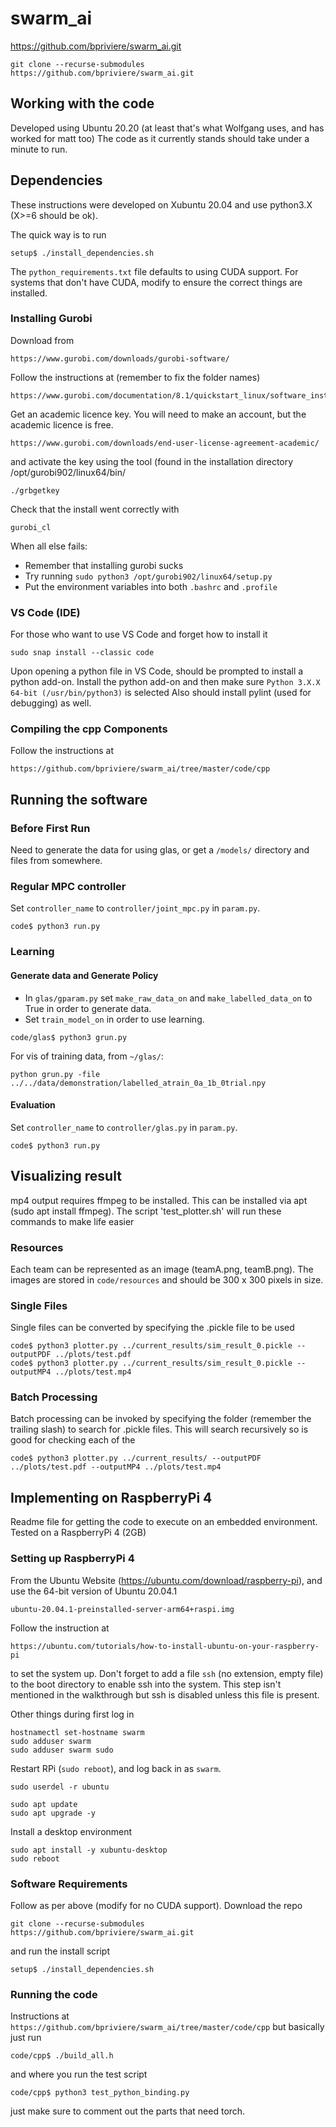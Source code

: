 # swarm_ai
https://github.com/bpriviere/swarm_ai.git
```
git clone --recurse-submodules https://github.com/bpriviere/swarm_ai.git 
```

## Working with the code
Developed using Ubuntu 20.20 (at least that's what Wolfgang uses, and has worked for matt too)
The code as it currently stands should take under a minute to run.

## Dependencies
These instructions were developed on Xubuntu 20.04 and use python3.X (X>=6 should be ok). 

The quick way is to run
```
setup$ ./install_dependencies.sh
```
The `python_requirements.txt` file defaults to using CUDA support.  For systems that don't have CUDA, modify to ensure the correct things are installed.

### Installing Gurobi
Download from
```
https://www.gurobi.com/downloads/gurobi-software/
```
Follow the instructions at (remember to fix the folder names)
```
https://www.gurobi.com/documentation/8.1/quickstart_linux/software_installation_guid.html
```
Get an academic licence key.  You will need to make an account, but the academic licence is free.
```
https://www.gurobi.com/downloads/end-user-license-agreement-academic/
```
and activate the key using the tool (found in the installation directory /opt/gurobi902/linux64/bin/
```
./grbgetkey
```
Check that the install went correctly with 
```
gurobi_cl
```

When all else fails:
* Remember that installing gurobi sucks 
* Try running `sudo python3 /opt/gurobi902/linux64/setup.py`
* Put the environment variables into both `.bashrc` and `.profile`


### VS Code (IDE)
For those who want to use VS Code and forget how to install it
```
sudo snap install --classic code 
```
Upon opening a python file in VS Code, should be prompted to install a python add-on.
Install the python add-on and then make sure `Python 3.X.X 64-bit (/usr/bin/python3)` is selected
Also should install pylint (used for debugging) as well.

### Compiling the cpp Components
Follow the instructions at 
```
https://github.com/bpriviere/swarm_ai/tree/master/code/cpp
```

## Running the software
### Before First Run
Need to generate the data for using glas, or get a `/models/` directory and files from somewhere.

### Regular MPC controller

Set `controller_name` to `controller/joint_mpc.py` in `param.py`.

```
code$ python3 run.py
```

### Learning

#### Generate data and Generate Policy

* In `glas/gparam.py` set `make_raw_data_on` and `make_labelled_data_on` to True in order to generate data.
* Set `train_model_on` in order to use learning.

```
code/glas$ python3 grun.py
```

For vis of training data, from `~/glas/`:
```
python grun.py -file ../../data/demonstration/labelled_atrain_0a_1b_0trial.npy
```

#### Evaluation

Set `controller_name` to `controller/glas.py` in `param.py`.

```
code$ python3 run.py
```

## Visualizing result
mp4 output requires ffmpeg to be installed.  This can be installed via apt (sudo apt install ffmpeg).  The script 'test_plotter.sh' will run these commands to make life easier

### Resources
Each team can be represented as an image (teamA.png, teamB.png).  The images are stored in `code/resources` and should be 300 x 300 pixels in size.

### Single Files
Single files can be converted by specifying the .pickle file to be used

```
code$ python3 plotter.py ../current_results/sim_result_0.pickle --outputPDF ../plots/test.pdf
code$ python3 plotter.py ../current_results/sim_result_0.pickle --outputMP4 ../plots/test.mp4
```

### Batch Processing
Batch processing can be invoked by specifying the folder (remember the trailing slash) to search for .pickle files.  This will search recursively so is good for checking each of the

```
code$ python3 plotter.py ../current_results/ --outputPDF ../plots/test.pdf --outputMP4 ../plots/test.mp4
```

## Implementing on RaspberryPi 4
Readme file for getting the code to execute on an embedded environment.  Tested on a RaspberryPi 4 (2GB)

### Setting up RaspberryPi 4
From the Ubuntu Website (https://ubuntu.com/download/raspberry-pi), and use the 64-bit version of Ubuntu 20.04.1
```
ubuntu-20.04.1-preinstalled-server-arm64+raspi.img
```
Follow the instruction at 
```
https://ubuntu.com/tutorials/how-to-install-ubuntu-on-your-raspberry-pi
```
to set the system up.  Don't forget to add a file `ssh` (no extension, empty file) to the boot directory to enable ssh into the system.  This step isn't mentioned in the walkthrough but ssh is disabled unless this file is present.

Other things during first log in
```
hostnamectl set-hostname swarm
sudo adduser swarm
sudo adduser swarm sudo
```

Restart RPi (`sudo reboot`), and log back in as `swarm`.  
```
sudo userdel -r ubuntu

sudo apt update
sudo apt upgrade -y
```

Install a desktop environment
```
sudo apt install -y xubuntu-desktop
sudo reboot
```

### Software Requirements
Follow as per above (modify for no CUDA support).  Download the repo
```
git clone --recurse-submodules https://github.com/bpriviere/swarm_ai.git 
```
and run the install script
```
setup$ ./install_dependencies.sh
```

### Running the code
Instructions at `https://github.com/bpriviere/swarm_ai/tree/master/code/cpp` but basically just run
```
code/cpp$ ./build_all.h
```
and where you run the test script
```
code/cpp$ python3 test_python_binding.py
```
just make sure to comment out the parts that need torch.

